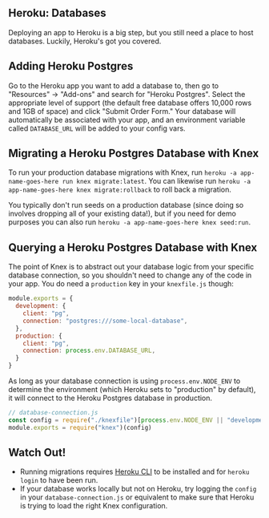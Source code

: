 ## Heroku: Databases

Deploying an app to Heroku is a big step, but you still need a place to host databases. Luckily, Heroku's got you covered.

## Adding Heroku Postgres

Go to the Heroku app you want to add a database to, then go to "Resources" -> "Add-ons" and search for "Heroku Postgres". Select the appropriate level of support (the default free database offers 10,000 rows and 1GB of space) and click "Submit Order Form." Your database will automatically be associated with your app, and an environment variable called `DATABASE_URL` will be added to your config vars.

## Migrating a Heroku Postgres Database with Knex

To run your production database migrations with Knex, run `heroku -a app-name-goes-here run knex migrate:latest`. You can likewise run `heroku -a app-name-goes-here knex migrate:rollback` to roll back a migration.

You typically don't run seeds on a production database (since doing so involves dropping all of your existing data!), but if you need for demo purposes you can also run `heroku -a app-name-goes-here knex seed:run`.

## Querying a Heroku Postgres Database with Knex

The point of Knex is to abstract out your database logic from your specific database connection, so you shouldn't need to change any of the code in your app. You do need a `production` key in your `knexfile.js` though:

```js
module.exports = {
  development: {
    client: "pg",
    connection: "postgres:///some-local-database",
  },
  production: {
    client: "pg",
    connection: process.env.DATABASE_URL,
  }
}
```

As long as your database connection is using `process.env.NODE_ENV` to determine the environment (which Heroku sets to "production" by default), it will connect to the Heroku Postgres database in production.

```js
// database-connection.js
const config = require("./knexfile")[process.env.NODE_ENV || "development"]
module.exports = require("knex")(config)
```

## Watch Out!

* Running migrations requires [Heroku CLI](https://devcenter.heroku.com/articles/heroku-cli#download-and-install) to be installed and for `heroku login` to have been run.
* If your database works locally but not on Heroku, try logging the `config` in your `database-connection.js` or equivalent to make sure that Heroku is trying to load the right Knex configuration.
